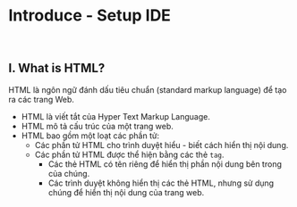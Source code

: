 # Introduce - Setup IDE

<br />

## I. What is HTML?

HTML là ngôn ngữ đánh dấu tiêu chuẩn (standard markup language) để tạo ra các trang Web.

- HTML là viết tắt của Hyper Text Markup Language.
- HTML mô tả cấu trúc của một trang web.
- HTML bao gồm một loạt các phần tử:
  - Các phần tử HTML cho trình duyệt hiểu - biết cách hiển thị nội dung.
  - Các phần tử HTML được thể hiện bằng các thẻ `tag`.
    - Các thẻ HTML có tên riêng để hiển thị phần nội dung bên trong của chúng.
    - Các trình duyệt không hiển thị các thẻ HTML, nhưng sử dụng chúng để hiển thị nội dung của trang web.
